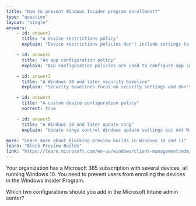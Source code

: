 ```yaml
---
title: "How to prevent Windows Insider program enrollment?"
type: "question"
layout: "single"
answers:
    - id: answer1
      title: "A device restrictions policy"
      explain: "Device restrictions policies don't include settings to control Windows Insider Program enrollment."

    - id: answer2
      title: "An app configuration policy" 
      explain: "App configuration policies are used to configure app settings, not Windows system settings."

    - id: answer3
      title: "A Windows 10 and later security baseline"
      explain: "Security baselines focus on security settings and don't include Windows Insider Program controls."

    - id: answer4
      title: "A custom device configuration policy"
      correct: true

    - id: answer5
      title: "A Windows 10 and later update ring"
      explain: "Update rings control Windows update settings but not Windows Insider Program enrollment."

more: "Learn more about blocking preview builds in Windows 10 and 11"
learn: "Block Preview Builds"
link: "https://learn.microsoft.com/en-us/windows/client-management/mdm/policy-csp-system#system-allowbuildpreview"
---
```

Your organization has a Microsoft 365 subscription with several devices, all running Windows 10. You need to prevent users from enrolling the devices in the Windows Insider Program.

Which two configurations should you add in the Microsoft Intune admin center?

